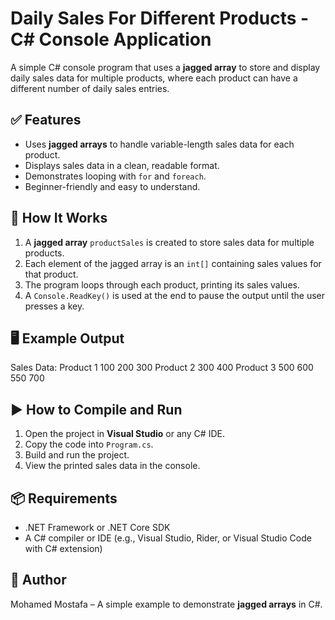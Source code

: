 # Daily Sales For Different Products - C# Console Application

A simple C# console program that uses a **jagged array** to store and display daily sales data for multiple products, where each product can have a different number of daily sales entries.

## ✅ Features
- Uses **jagged arrays** to handle variable-length sales data for each product.
- Displays sales data in a clean, readable format.
- Demonstrates looping with `for` and `foreach`.
- Beginner-friendly and easy to understand.

## 🧠 How It Works
1. A **jagged array** `productSales` is created to store sales data for multiple products.
2. Each element of the jagged array is an `int[]` containing sales values for that product.
3. The program loops through each product, printing its sales values.
4. A `Console.ReadKey()` is used at the end to pause the output until the user presses a key.

## 🖥 Example Output
Sales Data:
Product 1
100 200 300
Product 2
300 400
Product 3
500 600 550 700

## ▶️ How to Compile and Run
1. Open the project in **Visual Studio** or any C# IDE.
2. Copy the code into `Program.cs`.
3. Build and run the project.
4. View the printed sales data in the console.

## 📦 Requirements
- .NET Framework or .NET Core SDK
- A C# compiler or IDE (e.g., Visual Studio, Rider, or Visual Studio Code with C# extension)

## 👤 Author
Mohamed Mostafa – A simple example to demonstrate **jagged arrays** in C#.
